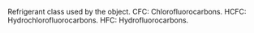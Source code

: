 Refrigerant class used by the object.
CFC: Chlorofluorocarbons.
HCFC: Hydrochlorofluorocarbons.
HFC: Hydrofluorocarbons.
